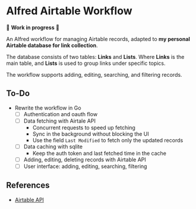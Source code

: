 # Alfred Airtable Workflow

🚧 **Work in progress** 🚧

An Alfred workflow for managing Airtable records, adapted to **my personal Airtable database for link collection**.

The database consists of two tables: **Links** and **Lists**.
Where **Links** is the main table, and **Lists** is used to group links under specific topics.

The workflow supports adding, editing, searching, and filtering records.

## To-Do

- Rewrite the workflow in Go
    - [ ] Authentication and oauth flow
    - [ ] Data fetching with Airtale API
        - Concurrent requests to speed up fetching
        - Sync in the background without blocking the UI
        - Use the field `Last Modified` to fetch only the updated records
    - [ ] Data caching with sqlite
        - Keep the auth token and last fetched time in the cache
    - [ ] Adding, editing, deleting records with Airtable API
    - [ ] User interface: adding, editing, searching, filtering

## References

- [Airtable API](https://airtable.com/developers/web/api/introduction)
